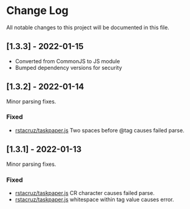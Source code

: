 # Change Log

All notable changes to this project will be documented in this file.

## [1.3.3] - 2022-01-15

-   Converted from CommonJS to JS module
-   Bumped dependency versions for security

## [1.3.2] - 2022-01-14

Minor parsing fixes.

### Fixed

-   [rstacruz/taskpaper.js](https://github.com/rstacruz/taskpaper.js/issues/6)
    Two spaces before @tag causes failed parse.

## [1.3.1] - 2022-01-13

Minor parsing fixes.

### Fixed

-   [rstacruz/taskpaper.js](https://github.com/rstacruz/taskpaper.js/issues/3)
    CR character causes failed parse.
-   [rstacruz/taskpaper.js](https://github.com/rstacruz/taskpaper.js/issues/4)
    whitespace within tag value causes error.
